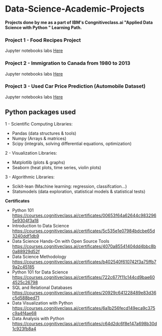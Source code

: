 # Data-Science-Academic-Projects
**Projects done by me as a part of IBM's Congnitiveclass.ai "Applied Data Science with Python " Learning Path.**

### Project 1 - Food Recipes Project
Jupyter notebooks labs <a href="Data Science Methodology">Here</a>
### Project 2 - Immigration to Canada from 1980 to 2013
Jupyter notebooks labs <a href="Data Science Visualization">Here</a>
### Project 3 - Used Car Price Prediction (Automobile Dataset)
Jupyter notebooks labs <a href="./Data Analysis with Python">Here</a>

## Python packages used

1 - Scientific Computing Libraries:
- Pandas (data structures & tools)
- Numpy (Arrays & matrices)
- Scipy (integrals, solving differential equations, optimization)

2 - Visualization Libraries:
- Matplotlib (plots & graphs)
- Seaborn (heat plots, time series, violin plots)

3 - Algorithmic Libraries:
- Scikit-lean (Machine learning: regression, classifcation...)
- Statsmodels (data exploration, statistical models & statistical tests) 


**Certificates**
-  Python 101 https://courses.cognitiveclass.ai/certificates/00653f64a62644c9832965e9304f3a18
-  Introduction to Data Science https://courses.cognitiveclass.ai/certificates/5c535e1e07984bdcbe65d3240ddf1db9
-  Data Science Hands-On with Open Source Tools https://courses.cognitiveclass.ai/certificates/4070a85541404dd4bbc8b0a88929d52f
-  Data Science Methodology https://courses.cognitiveclass.ai/certificates/b402540f610742f3a75ffb79a2c45185
-  Python 101 for Data Science https://courses.cognitiveclass.ai/certificates/722c677f11c144cd9bae604525c26798
-  SQL and Relational Databases https://courses.cognitiveclass.ai/certificates/20929c641228489e83d36c5d588bed71
-  Data Visualization with Python https://courses.cognitiveclass.ai/certificates/6a1b256fecd149eca9c375c9a4f4ae68
-  Data Analysis with Python   https://courses.cognitiveclass.ai/certificates/c64d2dc6f8e147a698b30d1c923fb8a4
